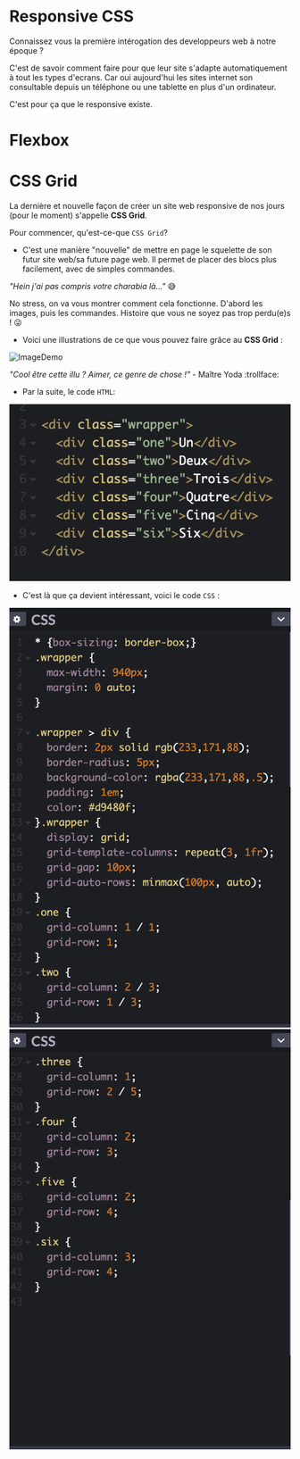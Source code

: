 # **Responsive CSS**

Connaissez vous la première intérogation des developpeurs web à notre époque ?

C'est de savoir comment faire pour que leur site s'adapte automatiquement à tout les types d'ecrans. Car oui aujourd'hui les sites internet son consultable depuis un téléphone ou une tablette en plus d'un ordinateur.

C'est pour ça que le responsive existe.

# **Flexbox**




# **CSS Grid**

La dernière et nouvelle façon de créer un site web responsive de nos jours (pour le moment) s'appelle **CSS Grid**.

Pour commencer, qu'est-ce-que `CSS Grid`?

- C'est une manière "nouvelle" de mettre en page le squelette de son futur site web/sa future page web. Il permet de placer des blocs plus facilement, avec de simples commandes.

_"Hein j'ai pas compris votre charabia là..."_ :sweat_smile:

No stress, on va vous montrer comment cela fonctionne.
D'abord les images, puis les commandes. Histoire que vous ne soyez pas trop perdu(e)s !  :stuck_out_tongue_winking_eye:

- Voici une illustrations de ce que vous pouvez faire grâce au **CSS Grid** :

![ImageDemo](Images/démo.png)

_"Cool être cette illu ? Aimer, ce genre de chose !"_ - Maître Yoda  :trollface:

- Par la suite, le code `HTML`:

![ImageHTML](Images/htmlresponsive.png)

- C'est là que ça devient intéressant, voici le code `CSS` :

![Image1css](Images/css1.png)
![Image2css](Images/css2.png)

